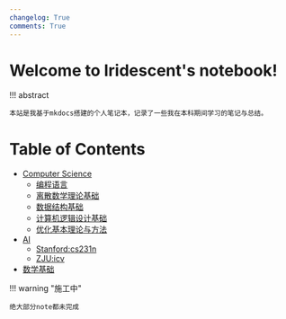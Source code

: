 ```yaml
---
changelog: True
comments: True
---
```


# Welcome to  Iridescent's notebook! 


!!! abstract

    本站是我基于mkdocs搭建的个人笔记本，记录了一些我在本科期间学习的笔记与总结。



# Table of Contents

- [Computer Science](cs/index.md)
    - [编程语言](cs/language/index.md)
    - [离散数学理论基础](cs/dm.md)
    - [数据结构基础](cs/ds/index.md)
    - [计算机逻辑设计基础](cs/CLDF/index.md)
    - [优化基本理论与方法](cs/opt/index.md)
- [AI](AI/cv/cs231n/index.md)
    - [Stanford:cs231n](AI/cv/cs231n/index.md)
    - [ZJU:icv](AI/cv/icv/index.md)
- [数学基础](math/index.md)


!!! warning "施工中"

    绝大部分note都未完成

